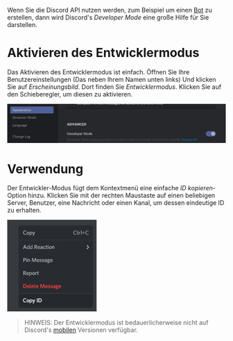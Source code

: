 <!-- TITLE: Entwicklermodus -->
<!-- SUBTITLE: Es wird Ihnen ernsthaft im Leben helfen. -->

Wenn Sie die Discord API nutzen werden, zum Beispiel um einen [Bot](/bots) zu erstellen, dann wird Discord's *Developer Mode* eine große Hilfe für Sie darstellen.

# Aktivieren des Entwicklermodus
Das Aktivieren des Entwicklermodus ist einfach. Öffnen Sie Ihre Benutzereinstellungen (Das <i class="icon-cog"></i> neben Ihrem Namen unten links) Und klicken Sie auf *Erscheinungsbild*. Dort finden Sie *Entwicklermodus*. Klicken Sie auf den Schieberegler, um diesen zu aktivieren.

![Devmode Toggle](/uploads/developer-mode/devmode-toggle.png "Devmode Toggle")

# Verwendung
Der Entwickler-Modus fügt dem Kontextmenü eine einfache *ID kopieren*-Option hinzu. Klicken Sie mit der rechten Maustaste auf einen beliebigen Server, Benutzer, eine Nachricht oder einen Kanal, um dessen eindeutige ID zu erhalten.

![Devmode Rightclick](/uploads/developer-mode/devmode-rightclick.png "Devmode Rightclick")

> HINWEIS: Der Entwicklermodus ist bedauerlicherweise nicht auf Discord's [mobilen](/mobile) Versionen verfügbar.